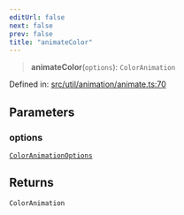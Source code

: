 ```yaml
---
editUrl: false
next: false
prev: false
title: "animateColor"
---
```


> **animateColor**(`options`): `ColorAnimation`

Defined in: [src/util/animation/animate.ts:70](https://github.com/fabricjs/fabric.js/blob/fea1b29b7495d9634e300bd4bfa43de097745805/src/util/animation/animate.ts#L70)

## Parameters

### options

[`ColorAnimationOptions`](/api/fabric/namespaces/util/type-aliases/coloranimationoptions/)

## Returns

`ColorAnimation`
